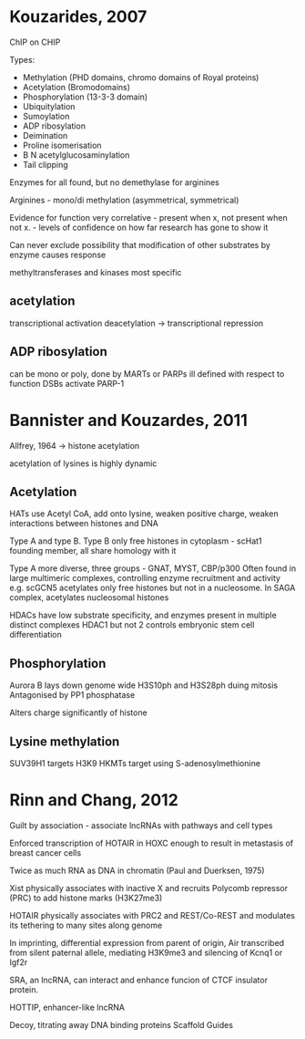 # Kouzarides, 2007
ChIP on CHIP

Types:
- Methylation (PHD domains, chromo domains of Royal proteins)
- Acetylation (Bromodomains)
- Phosphorylation (13-3-3 domain)
- Ubiquitylation
- Sumoylation
- ADP ribosylation
- Deimination
- Proline isomerisation
- B N acetylglucosaminylation
- Tail clipping

Enzymes for all found, but no demethylase for arginines

Arginines - mono/di methylation (asymmetrical, symmetrical)

Evidence for function very correlative - present when x, not present when not x. - levels of confidence on how far research has gone to show it

Can never exclude possibility that modification of other substrates by enzyme causes response

methyltransferases and kinases most specific

## acetylation
transcriptional activation
deacetylation -> transcriptional repression

## ADP ribosylation
can be mono or poly, done by MARTs or PARPs
ill defined with respect to function
DSBs activate PARP-1

# Bannister and Kouzardes, 2011

Allfrey, 1964 -> histone acetylation

acetylation of lysines is highly dynamic

## Acetylation
HATs use Acetyl CoA, add onto lysine, weaken positive charge, weaken interactions between histones and DNA

Type A and type B. Type B only free histones in cytoplasm - scHat1 founding member, all share homology with it

Type A more diverse, three groups - GNAT, MYST, CBP/p300
Often found in large multimeric complexes, controlling enzyme recruitment and activity
e.g. scGCN5 acetylates only free histones but not in a nucleosome. In SAGA complex, acetylates nucleosomal histones

HDACs have low substrate specificity, and enzymes present in multiple distinct complexes
HDAC1 but not 2 controls embryonic stem cell differentiation

## Phosphorylation
Aurora B lays down genome wide H3S10ph and H3S28ph duing mitosis
Antagonised by PP1 phosphatase

Alters charge significantly of histone

## Lysine methylation
SUV39H1 targets H3K9
HKMTs target using S-adenosylmethionine

# Rinn and Chang, 2012
Guilt by association - associate lncRNAs with pathways and cell types

Enforced transcription of HOTAIR in HOXC enough to result in metastasis of breast cancer cells

Twice as much RNA as DNA in chromatin (Paul and Duerksen, 1975)

Xist physically associates with inactive X and recruits Polycomb repressor (PRC) to add histone marks (H3K27me3)

HOTAIR physically associates with PRC2 and REST/Co-REST and modulates its tethering to many sites along genome

In imprinting, differential expression from parent of origin, Air transcribed from silent paternal allele, mediating H3K9me3 and silencing of Kcnq1 or Igf2r

SRA, an lncRNA, can interact and enhance funcion of CTCF insulator protein.

HOTTIP, enhancer-like lncRNA

Decoy, titrating away DNA binding proteins
Scaffold
Guides
